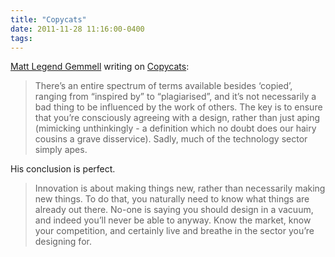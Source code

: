 ```yaml
---
title: "Copycats"
date: 2011-11-28 11:16:00-0400
tags: 
---
```


[Matt Legend Gemmell](http://mattgemmell.com/about/) writing on [Copycats](http://mattgemmell.com/2011/11/27/copycats/):

> There’s an entire spectrum of terms available besides ‘copied’, ranging from “inspired by” to “plagiarised”, and it’s not necessarily a bad thing to be influenced by the work of others. The key is to ensure that you’re consciously agreeing with a design, rather than just aping (mimicking unthinkingly - a definition which no doubt does our hairy cousins a grave disservice). Sadly, much of the technology sector simply apes.

His conclusion is perfect.

> Innovation is about making things new, rather than necessarily making new things. To do that, you naturally need to know what things are already out there. No-one is saying you should design in a vacuum, and indeed you’ll never be able to anyway. Know the market, know your competition, and certainly live and breathe in the sector you’re designing for.
